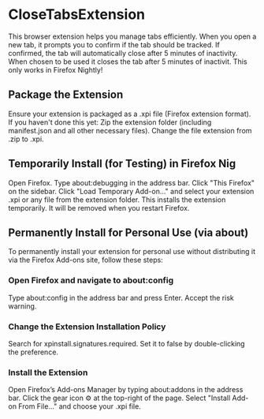 # CloseTabsExtension
This browser extension helps you manage tabs efficiently. When you open a new tab, it prompts you to confirm if the tab should be tracked. If confirmed, the tab will automatically close after 5 minutes of inactivity.
When chosen to be used it closes the tab after 5 minutes of inactivit.
This only works in Firefox Nightly!
## Package the Extension
Ensure your extension is packaged as a .xpi file (Firefox extension format). If you haven't done this yet:
Zip the extension folder (including manifest.json and all other necessary files).
Change the file extension from .zip to .xpi.
## Temporarily Install (for Testing) in Firefox Nig
Open Firefox.
Type about:debugging in the address bar.
Click "This Firefox" on the sidebar.
Click "Load Temporary Add-on..." and select your extension .xpi or any file from the extension folder.
This installs the extension temporarily. It will be removed when you restart Firefox.
## Permanently Install for Personal Use (via about)
To permanently install your extension for personal use without distributing it via the Firefox Add-ons site, follow these steps:
### Open Firefox and navigate to about:config
Type about:config in the address bar and press Enter.
Accept the risk warning.
### Change the Extension Installation Policy
Search for xpinstall.signatures.required.
Set it to false by double-clicking the preference.
### Install the Extension
Open Firefox’s Add-ons Manager by typing about:addons in the address bar.
Click the gear icon ⚙️ at the top-right of the page.
Select "Install Add-on From File..." and choose your .xpi file.
